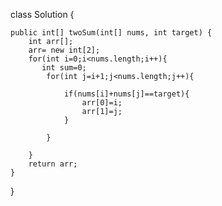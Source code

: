 class Solution {

    public int[] twoSum(int[] nums, int target) {
        int arr[];
        arr= new int[2];
        for(int i=0;i<nums.length;i++){
           int sum=0;
            for(int j=i+1;j<nums.length;j++){

                if(nums[i]+nums[j]==target){
                    arr[0]=i;
                    arr[1]=j;
                }

            }

        }
        return arr;
    }
}
